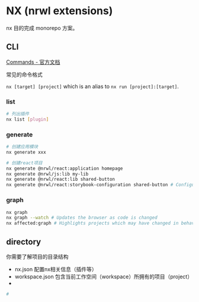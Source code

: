 # NX (nrwl extensions)

nx 目的完成 monorepo 方案。

## CLI

[Commands - 官方文档](https://nx.dev/reference/commands)

常见的命令格式

`nx [target] [project]` which is an alias to `nx run [project]:[target]`.

### list

```sh
# 列出插件
nx list [plugin]
```

### generate

```sh
# 创建应用模块
nx generate xxx

# 创建react项目
nx generate @nrwl/react:application homepage
nx generate @nrwl/js:lib my-lib
nx generate @nrwl/react:lib shared-button
nx generate @nrwl/react:storybook-configuration shared-button # Configures storybook for a UI library
```

### graph

```sh
nx graph
nx graph --watch # Updates the browser as code is changed
nx affected:graph # Highlights projects which may have changed in behavior
```



## directory

你需要了解项目的目录结构

- nx.json 配置nx相关信息（插件等）
- workspace.json 包含当前工作空间（workspace）所拥有的项目（project）
- 

```sh
#
```

